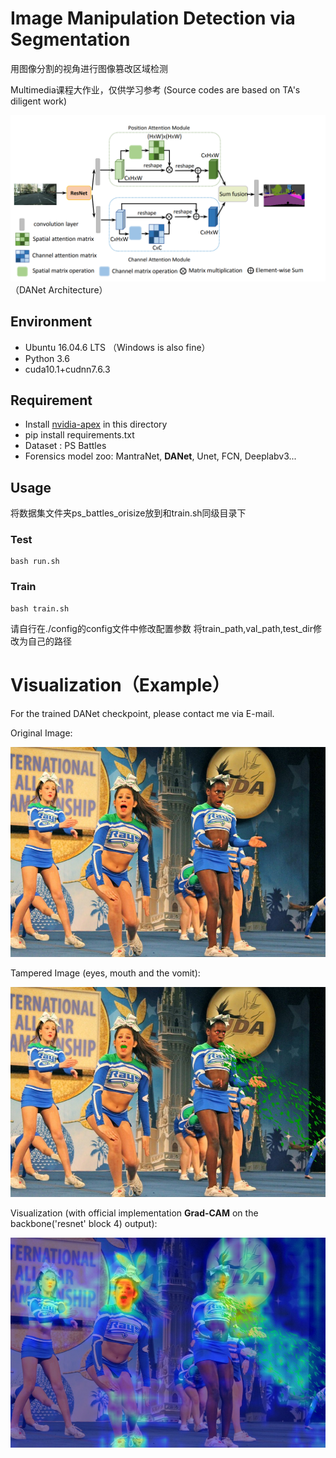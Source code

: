 #  Image Manipulation Detection via Segmentation

用图像分割的视角进行图像篡改区域检测 

Multimedia课程大作业，仅供学习参考 (Source codes are based on TA's diligent work)

![grad-cam](./Visualization/DANet.png)
（DANet Architecture）
## Environment

+ Ubuntu 16.04.6 LTS （Windows is also fine）
+ Python 3.6
+ cuda10.1+cudnn7.6.3

## Requirement
+ Install [nvidia-apex](https://github.com/NVIDIA/apex) in this directory
+ pip install requirements.txt
+ Dataset : PS Battles
+ Forensics model zoo: MantraNet, **DANet**, Unet, FCN, Deeplabv3...

## Usage
将数据集文件夹ps_battles_orisize放到和train.sh同级目录下
### Test
```
bash run.sh
```

### Train
```
bash train.sh
```

请自行在./config的config文件中修改配置参数
将train_path,val_path,test_dir修改为自己的路径

# Visualization（Example）

For the trained DANet checkpoint, please contact me via E-mail.

Original Image:

![gt](./Visualization/1a0qp3.jpg)

Tampered Image (eyes, mouth and the vomit):

![tampered](./Visualization/1a0qp3_c8t8jtf_0.jpg)

Visualization (with official implementation **Grad-CAM** on the backbone('resnet' block 4) output):

![grad-cam](./Visualization/resent-block4-result.png)
